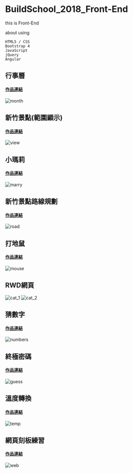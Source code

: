 # BuildSchool_2018_Front-End

this is Front-End
  
 about using
    
    HTML5 / CSS
    Bootstrap 4
    JavaScript
    jQuery
    Angular

## 行事曆
#### [作品連結](https://newchou.azurewebsites.net/JS/JS_HomeWork/Monthly_withLoc.html)
![month](https://github.com/ChouJustice/BuildSchool_2018_Front-End/blob/master/Images/monthLoc_1.png)

## 新竹景點(範圍顯示)
#### [作品連結](http://newchou.azurewebsites.net/JS/JQuery/HW/Marker_with_Circlerange.html)
![view](https://github.com/ChouJustice/BuildSchool_2018_Front-End/blob/master/Images/CircleMapDemo.png)

## 小瑪莉
#### [作品連結](https://newchou.azurewebsites.net/JS/Dino/BuildSchool_Slot.html)
![marry](https://github.com/ChouJustice/BuildSchool_2018_Front-End/blob/master/Images/marry.png)

## 新竹景點路線規劃
#### [作品連結](http://newchou.azurewebsites.net/JS/JQuery/HW/JqueryTourism.html)
![road](https://github.com/ChouJustice/BuildSchool_2018_Front-End/blob/master/Images/ways.png)

## 打地鼠
#### [作品連結](https://newchou.azurewebsites.net/JS/Dino/Mouse.html)
![mouse](https://github.com/ChouJustice/BuildSchool_2018_Front-End/blob/master/Images/mouse.png)

## RWD網頁
![cat_1](https://github.com/ChouJustice/BuildSchool_2018_Front-End/blob/master/Images/cat_normal.png)
![cat_2](https://github.com/ChouJustice/BuildSchool_2018_Front-End/blob/master/Images/cat_rwd.png)

## 猜數字
#### [作品連結](https://newchou.azurewebsites.net/JS/JS_HomeWork/GuessNumber.html)
![numbers](https://github.com/ChouJustice/BuildSchool_2018_Front-End/blob/master/Images/Guess.png)

## 終極密碼
#### [作品連結](https://newchou.azurewebsites.net/JS/JS_HomeWork/FinalPassword.html)
![guess](https://github.com/ChouJustice/BuildSchool_2018_Front-End/blob/master/Images/password.png)

## 溫度轉換
#### [作品連結](https://newchou.azurewebsites.net/JS/JS_HomeWork/temperature.html)
![temp](https://github.com/ChouJustice/BuildSchool_2018_Front-End/blob/master/Images/Temp.png)

## 網頁刻板練習
#### [作品連結](http://newchou.azurewebsites.net/HTMLCSS/HomeWork/president.html)
![web](https://github.com/ChouJustice/BuildSchool_2018_Front-End/blob/master/Images/President.png)
